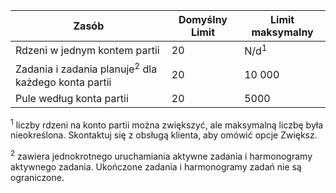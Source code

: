**Zasób**|**Domyślny Limit**|**Limit maksymalny**
---|---|---
Rdzeni w jednym kontem partii|20|N/d<sup>1</sup>
Zadania i zadania planuje<sup>2</sup> dla każdego konta partii|20|10 000
Pule według konta partii|20|5000

<sup>1</sup> liczby rdzeni na konto partii można zwiększyć, ale maksymalną liczbę była nieokreślona. Skontaktuj się z obsługą klienta, aby omówić opcje Zwiększ.

<sup>2</sup> zawiera jednokrotnego uruchamiania aktywne zadania i harmonogramy aktywnego zadania. Ukończone zadania i harmonogramy zadań nie są ograniczone.
